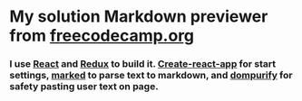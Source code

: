 # My solution Markdown previewer from [freecodecamp.org](https://www.freecodecamp.org/learn/front-end-libraries/front-end-libraries-projects/build-a-markdown-previewer) 
### I use [React](https://reactjs.org/) and [Redux](https://redux.js.org/) to build it. [Create-react-app](https://github.com/facebook/create-react-app) for start settings, [marked](https://marked.js.org/) to parse text to markdown, and [dompurify](https://github.com/cure53/DOMPurify) for safety pasting user text on page.
